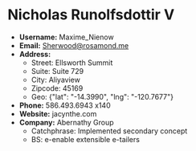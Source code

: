 # Nicholas Runolfsdottir V

- **Username:** Maxime_Nienow
- **Email:** Sherwood@rosamond.me
- **Address:**
  - Street: Ellsworth Summit
  - Suite: Suite 729
  - City: Aliyaview
  - Zipcode: 45169
  - Geo: {"lat": "-14.3990", "lng": "-120.7677"}
- **Phone:** 586.493.6943 x140
- **Website:** jacynthe.com
- **Company:** Abernathy Group  
  - Catchphrase: Implemented secondary concept  
  - BS: e-enable extensible e-tailers